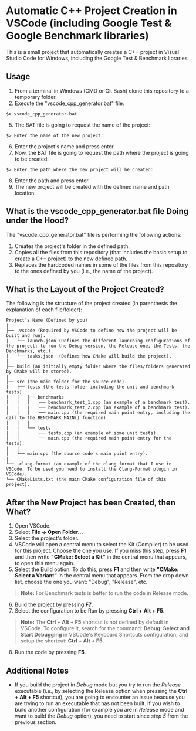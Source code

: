 # Automatic C++ Project Creation in VSCode (including Google Test & Google Benchmark libraries)

This is a small project that automatically creates a C++ project in Visual Studio Code for Windows, including the Google Test & Benchmark libraries. 

## Usage

1. From a terminal in Windows (CMD or Git Bash) clone this repository to a temporary folder. 
2. Execute the "vscode_cpp_generator.bat" file: 
```
$> vscode_cpp_generator.bat
```
5. The BAT file is going to request the name of the project:
```
$> Enter the name of the new project:
```
6. Enter the project's name and press enter.
7. Now, the BAT file is going to request the path where the project is going to be created:
```
$> Enter the path where the new project will be created:
```
8. Enter the path and press enter.
9. The new project will be created with the defined name and path location.

## What is the vscode_cpp_generator.bat file Doing under the Hood?

The "vscode_cpp_generator.bat" file is performing the following actions:

1. Creates the project's folder in the defined path.
2. Copies all the files from this repository (that includes the basic setup to create a C++ project) to the new defined path. 
3. Replaces the hardcoded names in some of the files from this repository to the ones defined by you (i.e., the name of the project).  

## What is the Layout of the Project Created?

The following is the structure of the project created (in parenthesis the explanation of each file/folder):

```
Project's Name (Defined by you)
|
├── .vscode (Required by VSCode to define how the project will be built and run).
|   └── launch.json (Defines the different launching configurations of the project: to run the Debug version, the Release one, the Tests, the Benchmarks, etc.).
|   └── tasks.json  (Defines how CMake will build the project). 
|
├── build (an initially empty folder where the files/folders generated by CMake will be stored).
|
├── src (the main folder for the source code).
|   ├── tests (the tests folder including the unit and benchmark tests).
|   |   ├── benchmarks
|   |   |   ├── benchmark_test_1.cpp (an example of a benchmark test).
|   |   |   ├── benchmark_test_2.cpp (an example of a benchmark test). 
|   |   |   └── main.cpp (the required main point entry, including the call to the BENCHMARK_MAIN() function).
|   |   |
|   |   └── tests
|   |       ├── tests.cpp (an example of some unit tests).
|   |       └── main.cpp (the required main point entry for the tests).
|   |   
|   └── main.cpp (the source code's main point entry).
|
└── .clang-format (an example of the clang format that I use in VSCode. To be used you need to install the Clang-Format plugin in VSCode). 
└── CMakeLists.txt (the main CMake configuration file of this project). 
```

## After the New Project has been Created, then What?

1. Open VSCode.
2. Select **File -> Open Folder...**
3. Select the project's folder. 
4. VSCode will open a central menu to select the Kit (Compiler) to be used for this project. Choose the one you use. If you miss this step, press **F1** and then write **"CMake: Select a Kit"** in the central menu that appears, to open this menu again.
5. Select the Build option. To do this, press **F1** and then write **"CMake: Select a Variant"** in the central menu that appears. From the drop down list, choose the one you want: "Debug", "Release", etc. 

> **Note:** For Benchmark tests is better to run the code in Release mode.

6. Build the project by pressing **F7**.
7. Select the configuration to be Run by pressing **Ctrl + Alt + F5**. 

> **Note:** The **Ctrl + Alt + F5** shortcut is not defined by default in VSCode. To configure it, search for the command: **Debug: Select and Start Debugging** in VSCode's Keyboard Shortcuts configuration, and setup the shortcut: **Ctrl + Alt + F5**. 

8. Run the code by pressing **F5**. 

## Additional Notes

* If you build the project in *Debug* mode but you try to run the *Release* executable (i.e., by selecting the Release option when pressing the **Ctrl + Alt + F5** shortcut), you are going to encounter an issue beacuse you are trying to run an executable that has not been built. If you wish to build another configuration (for example you are in *Release* mode and want to build the *Debug* option), you need to start since *step 5* from the previous section.

